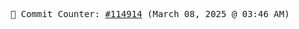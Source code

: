 <p align="center">
    <samp>
        📮 Commit Counter: <a href="https://github.com/Javascript-void0/Javascript-void0/commits/main">#114914</a> (March 08, 2025 @ 03:46 AM)
    </samp>
</p>